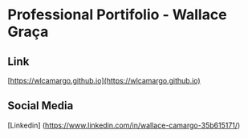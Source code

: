 # Professional Portifolio - Wallace Graça

## Link

[https://wlcamargo.github.io](https://wlcamargo.github.io)


## Social Media
[Linkedin] (https://www.linkedin.com/in/wallace-camargo-35b615171/) 